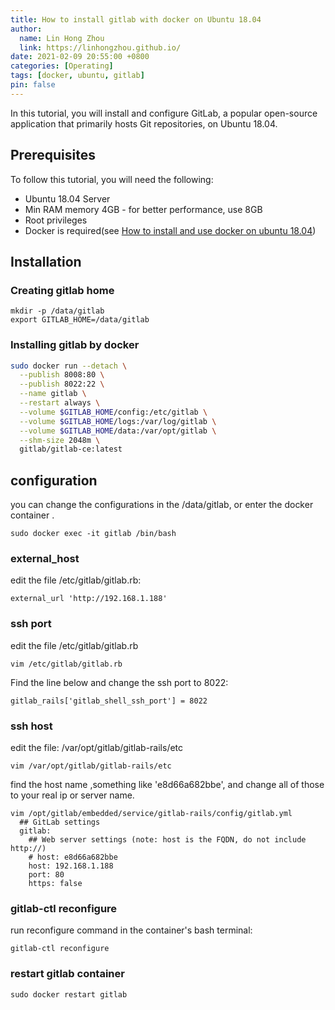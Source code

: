 ```yaml
---
title: How to install gitlab with docker on Ubuntu 18.04
author:
  name: Lin Hong Zhou
  link: https://linhongzhou.github.io/
date: 2021-02-09 20:55:00 +0800
categories: [Operating]
tags: [docker, ubuntu, gitlab]
pin: false
---
```



In this tutorial, you will install and configure GitLab, a popular open-source application that primarily hosts Git repositories, on Ubuntu 18.04.

## Prerequisites

To follow this tutorial, you will need the following:
* Ubuntu 18.04 Server
* Min RAM memory 4GB - for better performance, use 8GB
* Root privileges 
* Docker is required(see [How to install and use docker on ubuntu 18.04](/posts/install-and-use-docker-on-ubuntu-18-04/))


## Installation

### Creating gitlab home

```
mkdir -p /data/gitlab
export GITLAB_HOME=/data/gitlab

```

### Installing gitlab by docker
```bash
sudo docker run --detach \
  --publish 8008:80 \
  --publish 8022:22 \
  --name gitlab \
  --restart always \
  --volume $GITLAB_HOME/config:/etc/gitlab \
  --volume $GITLAB_HOME/logs:/var/log/gitlab \
  --volume $GITLAB_HOME/data:/var/opt/gitlab \
  --shm-size 2048m \
  gitlab/gitlab-ce:latest
```


## configuration

you can change the configurations in the /data/gitlab, or enter the docker container .


```
sudo docker exec -it gitlab /bin/bash
```

### external_host

edit the file /etc/gitlab/gitlab.rb:

```
external_url 'http://192.168.1.188'

```

### ssh port

edit the file /etc/gitlab/gitlab.rb

```
vim /etc/gitlab/gitlab.rb
```
Find the line below and change the ssh port to 8022:
```
gitlab_rails['gitlab_shell_ssh_port'] = 8022
```


### ssh host

edit the file:
/var/opt/gitlab/gitlab-rails/etc

```
vim /var/opt/gitlab/gitlab-rails/etc
```

find the host name ,something like 'e8d66a682bbe', and change all of those to your real ip or server name.

```
vim /opt/gitlab/embedded/service/gitlab-rails/config/gitlab.yml
  ## GitLab settings
  gitlab:
    ## Web server settings (note: host is the FQDN, do not include http://)
    # host: e8d66a682bbe
    host: 192.168.1.188
    port: 80
    https: false
```

### gitlab-ctl reconfigure
run reconfigure command in the container's bash terminal:

```
gitlab-ctl reconfigure
```

### restart gitlab container

```
sudo docker restart gitlab

```







